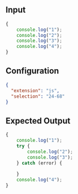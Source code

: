 
## Input
```javascript input
{
    console.log("1");
    console.log("2");
    console.log("3");
    console.log("4");
}
```

## Configuration
```json configuration
{
  "extension": "js",
  "selection": "24-68"
}
```

## Expected Output
```javascript expected output
{
    console.log("1");
    try {
        console.log("2");
        console.log("3");
    } catch (error) {
        
    }
    console.log("4");
}
```
